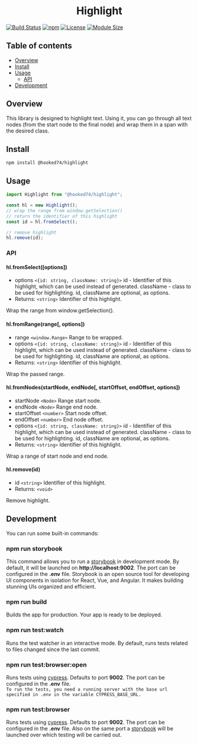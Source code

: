 <h1 align="center"><strong>Highlight</strong></h1>

[![Build Status](https://travis-ci.org/Hooked74/highlight.svg?branch=master)](https://travis-ci.org/Hooked74/highlight)
[![npm](https://img.shields.io/npm/v/@hooked74/highlight)](https://www.npmjs.com/package/@hooked74/highlight)
[![License](https://img.shields.io/npm/l/@hooked74/highlight)](https://github.com/Hooked74/highlight/blob/master/LICENSE)
[![Module Size](https://img.shields.io/badge/dynamic/json?color=success&label=module%20size&query=%24.module&url=https%3A%2F%2Fraw.githubusercontent.com%2FHooked74%2Fhighlight%2Fmaster%2F.size-snapshot.json)](https://github.com/Hooked74/highlight/blob/master/.size-snapshot.json)

## Table of contents

<!--ts-->
- [Overview](#overview)
- [Install](#install)
- [Usage](#usage)
  - [API](#api)
- [Development](#development)
<!--te-->

## Overview

This library is designed to highlight text. Using it, you can go through all text nodes (from the start node to the final node) and wrap them in a span with the desired class.

## Install

```
npm install @hooked74/highlight
```

## Usage

```js
import Highlight from "@hooked74/highlight";

const hl = new Highlight();
// wrap the range from window.getSelection()
// return the identifier of this highlight
const id = hl.fromSelect();

// remove highlight
hl.remove(id);
```

### API

#### **hl.fromSelect([options])**

- options `<{id: string, className: string}>` id - Identifier of this highlight, which can be used instead of generated. className - class to be used for highlighting. id, className are optional, as options.
- Returns: `<string>` Identifier of this highlight.

Wrap the range from window.getSelection().

#### **hl.fromRange(range[, options])**

- range `<window.Range>` Range to be wrapped.
- options `<{id: string, className: string}>` id - Identifier of this highlight, which can be used instead of generated. className - class to be used for highlighting. id, className are optional, as options.
- Returns: `<string>` Identifier of this highlight.

Wrap the passed range.

#### **hl.fromNodes(startNode, endNode[, startOffset, endOffset, options])**

- startNode `<Node>` Range start node.
- endNode `<Node>` Range end node.
- startOffset `<number>` Start node offset.
- endOffset `<number>` End node offset.
- options `<{id: string, className: string}>` id - Identifier of this highlight, which can be used instead of generated. className - class to be used for highlighting. id, className are optional, as options.
- Returns: `<string>` Identifier of this highlight.

Wrap a range of start node and end node.

#### **hl.remove(id)**

- id `<string>` Identifier of this highlight.
- Returns: `<void>`

Remove highlight.

## Development

You can run some built-in commands:

### **npm run storybook**

This command allows you to run a [storybook](https://storybook.js.org/) in development mode. By default, it will be launched on **http://localhost:9002**. The port can be configured in the **.env** file. Storybook is an open source tool for developing UI components in isolation for React, Vue, and Angular. It makes building stunning UIs organized and efficient.

### **npm run build**

Builds the app for production. Your app is ready to be deployed.

### **npm run test:watch**

Runs the test watcher in an interactive mode. By default, runs tests related to files changed since the last commit.

### **npm run test:browser:open**

Runs tests using [cypress](https://www.cypress.io/). Defaults to port **9002**. The port can be configured in the **.env** file. \
`To run the tests, you need a running server with the base url specified in .env in the variable CYPRESS_BASE_URL.`

### **npm run test:browser**

Runs tests using [cypress](https://www.cypress.io/). Defaults to port **9002**. The port can be configured in the **.env** file. Also on the same port a [storybook](https://storybook.js.org/) will be launched over which testing will be carried out.
